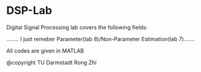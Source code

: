 # DSP-Lab
Digital Signal Processing lab covers the following fields:

........
I just remeber Parameter(lab 8)/Non-Parameter Estimation(lab 7).......

All codes are given in MATLAB

@copyright TU Darmstadt Rong Zhi
